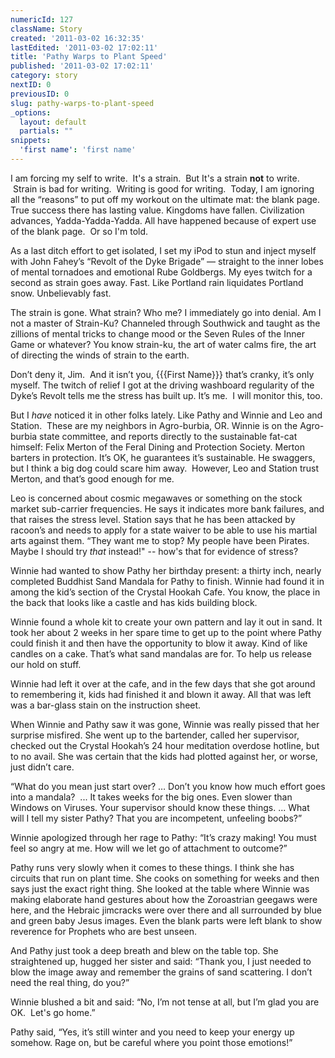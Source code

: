```yaml
---
numericId: 127
className: Story
created: '2011-03-02 16:32:35'
lastEdited: '2011-03-02 17:02:11'
title: 'Pathy Warps to Plant Speed'
published: '2011-03-02 17:02:11'
category: story
nextID: 0
previousID: 0
slug: pathy-warps-to-plant-speed
_options:
  layout: default
  partials: ""
snippets:
  'first name': 'first name'
---
```

I am forcing my self to write. &nbsp;It's a strain. &nbsp;But It's a strain **not** to write. &nbsp;Strain is bad for writing. &nbsp;Writing is good for writing. &nbsp;Today, I am ignoring all the &ldquo;reasons&rdquo; to put off my workout on the ultimate mat: the blank page. True success there has lasting value. Kingdoms have fallen. Civilization advances, Yadda-Yadda-Yadda. All have happened because of expert use of the blank page. &nbsp;Or so I'm told.

As a last ditch effort to get isolated, I set my iPod to stun and inject myself with John Fahey&rsquo;s &ldquo;Revolt of the Dyke Brigade&rdquo; &mdash; straight to the inner lobes of mental tornadoes and emotional Rube Goldbergs. My eyes twitch for a second as strain goes away. Fast. Like Portland rain liquidates Portland snow. Unbelievably fast.

The strain is gone. What strain? Who me? I immediately go into denial. Am I not a master of Strain-Ku? Channeled through Southwick and taught as the zillions of mental tricks to change mood or the Seven Rules of the Inner Game or whatever? You know strain-ku, the art of water calms fire, the art of directing the winds of strain to the earth.

Don&rsquo;t deny it, Jim. &nbsp;And it isn&rsquo;t you, {{{First Name}}} that&rsquo;s cranky, it&rsquo;s only myself. The twitch of relief I got at the driving washboard regularity of the Dyke&rsquo;s Revolt tells me the stress has built up. It&rsquo;s me. &nbsp;I will monitor this, too.

But I _have_ noticed it in other folks lately. Like Pathy and Winnie and Leo and Station. &nbsp;These are my neighbors in Agro-burbia, OR. Winnie is on the Agro-burbia state committee, and reports directly to the sustainable fat-cat himself: Felix Merton of the Feral Dining and Protection Society. Merton barters in protection. It&rsquo;s OK, he guarantees it&rsquo;s sustainable. He swaggers, but I think a big dog could scare him away. &nbsp;However, Leo and Station trust Merton, and that&rsquo;s good enough for me.

Leo is concerned about cosmic megawaves or something on the stock market sub-carrier frequencies. He says it indicates more bank failures, and that raises the stress level. Station says that he has been attacked by racoon&rsquo;s and needs to apply for a state waiver to be able to use his martial arts against them. &ldquo;They want me to stop? My people have been Pirates. Maybe I should try _that_ instead!&quot; -- how's that for evidence of stress?

Winnie had wanted to show Pathy her birthday present: a thirty inch, nearly completed Buddhist Sand Mandala for Pathy to finish. Winnie had found it in among the kid&rsquo;s section of the Crystal Hookah Cafe. You know, the place in the back that looks like a castle and has kids building block.

Winnie found a whole kit to create your own pattern and lay it out in sand. It took her about 2 weeks in her spare time to get up to the point where Pathy could finish it and then have the opportunity to blow it away. Kind of like candles on a cake. That&rsquo;s what sand mandalas are for. To help us release our hold on stuff.

Winnie had left it over at the cafe, and in the few days that she got around to remembering it, kids had finished it and blown it away. All that was left was a bar-glass stain on the instruction sheet.

When Winnie and Pathy saw it was gone, Winnie was really pissed that her surprise misfired. She went up to the bartender, called her supervisor, checked out the Crystal Hookah&rsquo;s 24 hour meditation overdose hotline, but to no avail. She was certain that the kids had plotted against her, or worse, just didn&rsquo;t care.

&ldquo;What do you mean just start over? &hellip; Don&rsquo;t you know how much effort goes into a mandala? &nbsp;... It takes weeks for the big ones. Even slower than Windows on Viruses. Your supervisor should know these things. ... What will I tell my sister Pathy? That you are incompetent, unfeeling boobs?&rdquo;

Winnie apologized through her rage to Pathy: &ldquo;It&rsquo;s crazy making! You must feel so angry at me. How will we let go of attachment to outcome?&rdquo;

Pathy runs very slowly when it comes to these things. I think she has circuits that run on plant time. She cooks on something for weeks and then says just the exact right thing. She looked at the table where Winnie was making elaborate hand gestures about how the Zoroastrian geegaws were here, and the Hebraic jimcracks were over there and all surrounded by blue and green baby Jesus images. Even the blank parts were left blank to show reverence for Prophets who are best unseen.

And Pathy just took a deep breath and blew on the table top. She straightened up, hugged her sister and said: &ldquo;Thank you, I just needed to blow the image away and remember the grains of sand scattering. I don&rsquo;t need the real thing, do you?&rdquo;

Winnie blushed a bit and said: &ldquo;No, I&rsquo;m not tense at all, but I&rsquo;m glad you are OK. &nbsp;Let's go home.&rdquo;

Pathy said, &ldquo;Yes, it&rsquo;s still winter and you need to keep your energy up somehow. Rage on, but be careful where you point those emotions!&rdquo;&nbsp;

